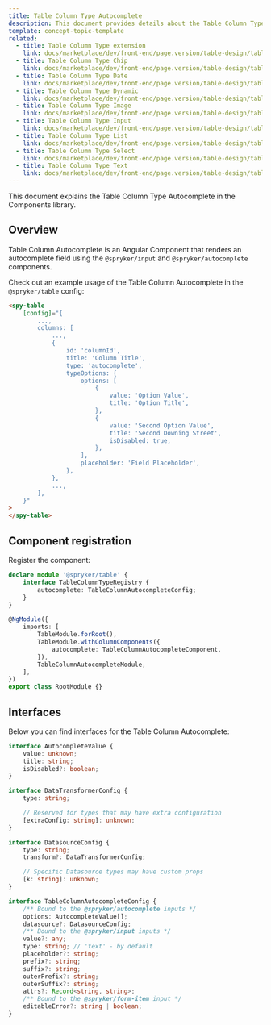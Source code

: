 ```yaml
---
title: Table Column Type Autocomplete
description: This document provides details about the Table Column Type Autocomplete in the Components Library.
template: concept-topic-template
related:
  - title: Table Column Type extension
    link: docs/marketplace/dev/front-end/page.version/table-design/table-column-types/index.html
  - title: Table Column Type Chip
    link: docs/marketplace/dev/front-end/page.version/table-design/table-column-types/table-column-type-chip.html
  - title: Table Column Type Date
    link: docs/marketplace/dev/front-end/page.version/table-design/table-column-types/table-column-type-date.html
  - title: Table Column Type Dynamic
    link: docs/marketplace/dev/front-end/page.version/table-design/table-column-types/table-column-type-dynamic.html
  - title: Table Column Type Image
    link: docs/marketplace/dev/front-end/page.version/table-design/table-column-types/table-column-type-image.html
  - title: Table Column Type Input
    link: docs/marketplace/dev/front-end/page.version/table-design/table-column-types/table-column-type-input.html
  - title: Table Column Type List
    link: docs/marketplace/dev/front-end/page.version/table-design/table-column-types/table-column-type-list.html
  - title: Table Column Type Select
    link: docs/marketplace/dev/front-end/page.version/table-design/table-column-types/table-column-type-select.html
  - title: Table Column Type Text
    link: docs/marketplace/dev/front-end/page.version/table-design/table-column-types/table-column-type-text.html
---
```


This document explains the Table Column Type Autocomplete in the Components library.

## Overview

Table Column Autocomplete is an Angular Component that renders an autocomplete field using the `@spryker/input` and `@spryker/autocomplete` components.

Check out an example usage of the Table Column Autocomplete in the `@spryker/table` config:

```html
<spy-table
    [config]="{
        ...,
        columns: [
            ...,
            {
                id: 'columnId',
                title: 'Column Title',
                type: 'autocomplete',
                typeOptions: {
                    options: [
                        {
                            value: 'Option Value',
                            title: 'Option Title',
                        },
                        {
                            value: 'Second Option Value',
                            title: 'Second Downing Street',
                            isDisabled: true,
                        },
                    ],
                    placeholder: 'Field Placeholder',
                },
            },
            ...,
        ],
    }"
>
</spy-table>
```

## Component registration

Register the component:

```ts
declare module '@spryker/table' {
    interface TableColumnTypeRegistry {
        autocomplete: TableColumnAutocompleteConfig;
    }
}

@NgModule({
    imports: [
        TableModule.forRoot(),
        TableModule.withColumnComponents({
            autocomplete: TableColumnAutocompleteComponent,
        }),
        TableColumnAutocompleteModule,
    ],
})
export class RootModule {}
```

## Interfaces

Below you can find interfaces for the Table Column Autocomplete:

```ts
interface AutocompleteValue {
    value: unknown;
    title: string;
    isDisabled?: boolean;
}

interface DataTransformerConfig {
    type: string;

    // Reserved for types that may have extra configuration
    [extraConfig: string]: unknown;
}

interface DatasourceConfig {
    type: string;
    transform?: DataTransformerConfig;

    // Specific Datasource types may have custom props
    [k: string]: unknown;
}

interface TableColumnAutocompleteConfig {
    /** Bound to the @spryker/autocomplete inputs */
    options: AutocompleteValue[];
    datasource?: DatasourceConfig;
    /** Bound to the @spryker/input inputs */
    value?: any;
    type: string; // 'text' - by default
    placeholder?: string;
    prefix?: string;
    suffix?: string;
    outerPrefix?: string;
    outerSuffix?: string;
    attrs?: Record<string, string>;
    /** Bound to the @spryker/form-item input */
    editableError?: string | boolean;
}
```
